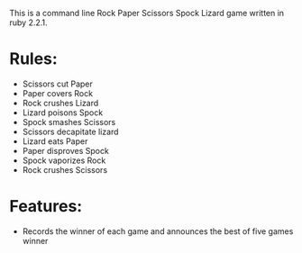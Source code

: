 This is a command line Rock Paper Scissors Spock Lizard game written in ruby 2.2.1.

Rules:
=========
* Scissors cut Paper
* Paper covers Rock
* Rock crushes Lizard
* Lizard poisons Spock
* Spock smashes Scissors
* Scissors decapitate lizard
* Lizard eats Paper
* Paper disproves Spock
* Spock vaporizes Rock
* Rock crushes Scissors

Features:
=========
* Records the winner of each game and announces the best of five games winner